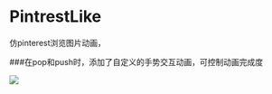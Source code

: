 # PintrestLike
仿pinterest浏览图片动画，

###在pop和push时，添加了自定义的手势交互动画，可控制动画完成度

![](https://github.com/sidetlw/PintrestLike/blob/master/shot/shot.gif)
